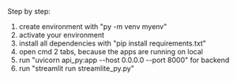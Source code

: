 Step by step:
1. create environment with "py -m venv myenv"
2. activate your environment
3. install all dependencies with "pip install requirements.txt"
4. open cmd 2 tabs, because the apps are running on local
5. run "uvicorn api_py:app --host 0.0.0.0 --port 8000" for backend
6. run "streamlit run streamlite_py.py"
